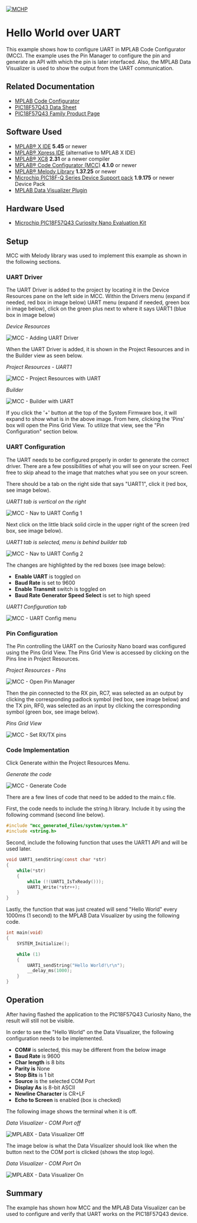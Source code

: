 <!-- Please do not change this logo with link -->
[![MCHP](images/microchip.png)](https://www.microchip.com)

# Hello World over UART

This example shows how to configure UART in MPLAB Code Configurator (MCC). The example uses the Pin Manager to configure the pin and generate an API with which the pin is later interfaced. Also, the MPLAB Data Visualizer is used to show the output from the UART communication.

## Related Documentation

- [MPLAB Code Configurator](https://www.microchip.com/en-us/development-tools-tools-and-software/embedded-software-center/mplab-code-configurator)
- [PIC18F57Q43 Data Sheet](https://ww1.microchip.com/downloads/en/DeviceDoc/PIC18F27-47-57Q43-Data-Sheet-DS40002147E.pdf)
- [PIC18F57Q43 Family Product Page](https://www.microchip.com/wwwproducts/en/PIC18F57Q43)

## Software Used

- [MPLAB® X IDE](http://www.microchip.com/mplab/mplab-x-ide) **5.45** or newer
- [MPLAB® Xpress IDE](https://www.microchip.com/xpress) (alternative to MPLAB X IDE)
- [MPLAB® XC8](http://www.microchip.com/mplab/compilers) **2.31** or a newer compiler 
- [MPLAB® Code Configurator (MCC)](https://www.microchip.com/mplab/mplab-code-configurator) **4.1.0** or newer 
- [MPLAB® Melody Library](https://www.microchip.com/en-us/development-tools-tools-and-software/embedded-software-center/mplab-code-configurator) **1.37.25** or newer
- [Microchip PIC18F-Q Series Device Support pack](https://packs.download.microchip.com/) **1.9.175** or newer Device Pack
- [MPLAB Data Visualizer Plugin](https://www.microchip.com/en-us/development-tools-tools-and-software/embedded-software-center/mplab-data-visualizer?utm_source=GitHub&utm_medium=TextLink&utm_campaign=MCU8_MMTCha_PIC18FQ43&utm_content=pic18q43_v_to_f_github)

## Hardware Used
- [Microchip PIC18F57Q43 Curiosity Nano Evaluation Kit](https://www.microchip.com/Developmenttools/ProductDetails/DM164150)

## Setup
MCC with Melody library was used to implement this example as shown in the following sections.

### UART Driver
The UART Driver is added to the project by locating it in the Device Resources pane on the left side in MCC. Within the Drivers menu (expand if needed, red box in image below) UART menu (expand if needed, green box in image below), click on the green plus next to where it says UART1 (blue box in image below)

*Device Resources*

![MCC - Adding UART Driver](images/MCC_add_uart_driver.png)


When the UART Driver is added, it is shown in the Project Resources and in the Builder view as seen below.

*Project Resources - UART1*

![MCC - Project Resources with UART](images/MCC_project_resources_uart_added.png)

*Builder*

![MCC - Builder with UART](images/MCC_builder_uart_added.png)

If you click the '+' button at the top of the System Firmware box, it will expand to show what is in the above image.  From here, clicking the 'Pins' box will open the Pins Grid View.  To utilize that view, see the "Pin Configuration" section below.

### UART Configuration
The UART needs to be configured properly in order to generate the correct driver.  There are a few possibilities of what you will see on your screen.  Feel free to skip ahead to the image that matches what you see on your screen.

There should be a tab on the right side that says "UART1", click it (red box, see image below).

*UART1 tab is vertical on the right*

![MCC - Nav to UART Config 1](images/MCC_nav_to_uart_config_1.png)


Next click on the little black solid circle in the upper right of the screen (red box, see image below).

*UART1 tab is selected, menu is behind builder tab*

![MCC - Nav to UART Config 2](images/MCC_nav_to_uart_config_2.png)

The changes are highlighted by the red boxes (see image below):
- **Enable UART** is toggled on
- **Baud Rate** is set to 9600
- **Enable Transmit** switch is toggled on
- **Baud Rate Generator Speed Select** is set to high speed

*UART1 Configuration tab*

![MCC - UART Config menu](images/MCC_uart_config_menu.png)


### Pin Configuration
The Pin controlling the UART on the Curiosity Nano board was configured using the Pins Grid View.  The Pins Grid View is accessed by clicking on the Pins line in Project Resources.

*Project Resources - Pins*

![MCC - Open Pin Manager](images/MCC_project_resources_pins.png)


Then the pin connected to the RX pin, RC7, was selected as an output by clicking the corresponding padlock symbol (red box, see image below) and the TX pin, RF0, was selected as an input by clicking the corresponding symbol (green box, see image below).

*Pins Grid View*

![MCC - Set RX/TX pins](images/MCC_pins_grid_view.png)

### Code Implementation
Click Generate within the Project Resources Menu.

*Generate the code*

![MCC - Generate Code](images/MCC_generate_code.png)

There are a few lines of code that need to be added to the main.c file. 

First, the code needs to include the string.h library. Include it by using the following command (second line below).
```c
#include "mcc_generated_files/system/system.h"
#include <string.h>
```
Second, include the following function that uses the UART1 API and will be used later.

```c
void UART1_sendString(const char *str)
{
    while(*str)
    {
        while (!(UART1_IsTxReady()));
        UART1_Write(*str++);
    }
}
```
Lastly, the function that was just created will send "Hello World" every 1000ms (1 second) to the MPLAB Data Visualizer by using the following code.  

```c
int main(void)
{
    SYSTEM_Initialize();

    while (1)
    {
        UART1_sendString("Hello World!\r\n");
        __delay_ms(1000);
    }
}
```

## Operation

After having flashed the application to the PIC18F57Q43 Curiosity Nano, the result will still not be visible.

In order to see the "Hello World" on the Data Visualizer, the following configuration needs to be implemented. 
- **COM#** is selected, this may be different from the below image
- **Baud Rate** is 9600
- **Char length** is 8 bits
- **Parity is** None
- **Stop Bits** is 1 bit
- **Source** is the selected COM Port
- **Display As** is 8-bit ASCII
- **Newline Character** is CR+LF
- **Echo to Screen** is enabled (box is checked)

The following image shows the terminal when it is off.

*Data Visualizer - COM Port off*

![MPLABX - Data Visualizer Off](images/MPLAB_Data_Visualizer.png)

The image below is what the Data Visualizer should look like when the button next to the COM port is clicked (shows the stop logo).

*Data Visualizer - COM Port On*

![MPLABX - Data Visualizer On](images/MPLAB_Data_Visualizer_on.png)

## Summary

The example has shown how MCC and the MPLAB Data Visualizer can be used to configure and verify that UART works on the PIC18F57Q43 device.
